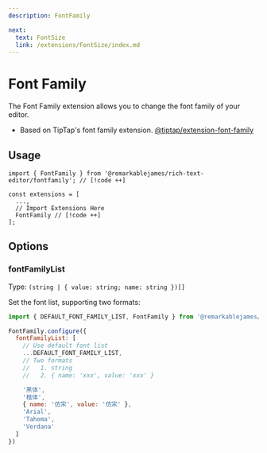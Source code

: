 ```yaml
---
description: FontFamily

next:
  text: FontSize
  link: /extensions/FontSize/index.md
---
```


# Font Family

The Font Family extension allows you to change the font family of your editor.

- Based on TipTap's font family extension. [@tiptap/extension-font-family](https://tiptap.dev/docs/editor/extensions/functionality/fontfamily)

## Usage

```tsx
import { FontFamily } from '@remarkablejames/rich-text-editor/fontfamily'; // [!code ++]

const extensions = [
  ...,
  // Import Extensions Here
  FontFamily // [!code ++]
];
```

## Options

### fontFamilyList

Type: `(string | { value: string; name: string })[]`

Set the font list, supporting two formats:

```js
import { DEFAULT_FONT_FAMILY_LIST, FontFamily } from '@remarkablejames/rich-text-editor/fontfamily'

FontFamily.configure({
  fontFamilyList: [
    // Use default font list
    ...DEFAULT_FONT_FAMILY_LIST,
    // Two formats
    //   1. string
    //   2. { name: 'xxx', value: 'xxx' }

    '黑体',
    '楷体',
    { name: '仿宋', value: '仿宋' },
    'Arial',
    'Tahoma',
    'Verdana'
  ]
})
```
